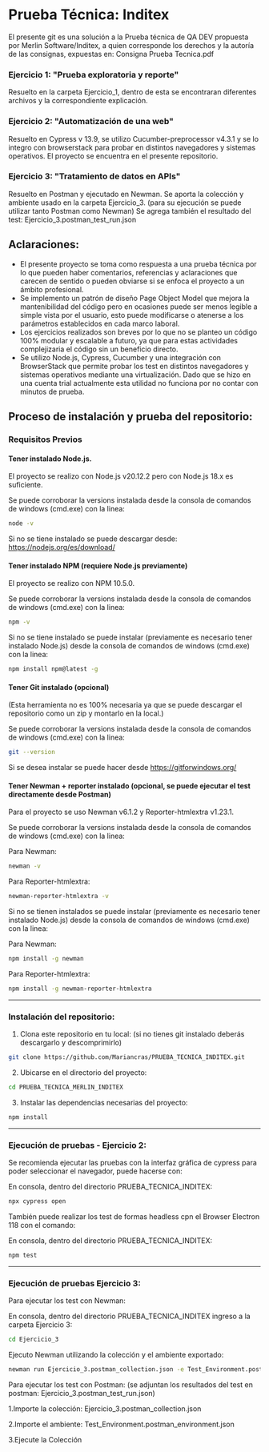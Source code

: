 # Prueba Técnica: Inditex

El presente git es una solución a la Prueba técnica de QA DEV propuesta por Merlin Software/Inditex, a quien corresponde los derechos y la autoría de las consignas, expuestas en: Consigna Prueba Tecnica.pdf

### Ejercicio 1: "Prueba exploratoria y reporte"
Resuelto en la carpeta Ejercicio_1, dentro de esta se encontraran diferentes archivos y la correspondiente explicación.

### Ejercicio 2: "Automatización de una web"
Resuelto en Cypress v 13.9, se utilizo Cucumber-preprocessor v4.3.1 y se lo integro con browserstack para probar en distintos navegadores y sistemas operativos. 
El proyecto se encuentra en el presente repositorio.


### Ejercicio 3: "Tratamiento de datos en APIs"
Resuelto en Postman y ejecutado en Newman. Se aporta la colección y ambiente usado en la carpeta Ejercicio_3. (para su ejecución se puede utilizar tanto Postman como Newman)
Se agrega también el resultado del test: Ejercicio_3.postman_test_run.json


## Aclaraciones:

* El presente proyecto se toma como respuesta a una prueba técnica por lo que pueden haber comentarios, referencias y aclaraciones que carecen de sentido o pueden obviarse si se enfoca el proyecto a un ámbito profesional. 
* Se implemento un patrón de diseño Page Object Model que mejora la mantenibilidad del código pero en ocasiones puede ser menos legible a simple vista por el usuario, esto puede modificarse o atenerse a los parámetros establecidos en cada marco laboral.
* Los ejercicios realizados son breves por lo que no se planteo un código 100% modular y escalable a futuro, ya que para estas actividades complejizaria el código sin un beneficio directo.
* Se utilizo Node.js, Cypress, Cucumber y una integración con BrowserStack que permite probar los test en distintos navegadores y sistemas operativos mediante una virtualización. Dado que se hizo en una cuenta trial actualmente esta utilidad no funciona por no contar con minutos de prueba.





## Proceso de instalación y prueba del repositorio:


### Requisitos Previos

#### Tener instalado Node.js. 

El proyecto se realizo con Node.js v20.12.2 pero con Node.js 18.x es suficiente.

Se puede corroborar la versions instalada desde la consola de comandos de windows (cmd.exe) con la linea: 
```bash
node -v
```

Si no se tiene instalado se puede descargar desde: https://nodejs.org/es/download/ 

#### Tener instalado NPM (requiere Node.js previamente)

El proyecto se realizo con NPM 10.5.0. 

Se puede corroborar la versions instalada desde la consola de comandos de windows (cmd.exe) con la linea: 
```bash
npm -v
```

Si no se tiene instalado se puede instalar (previamente es necesario tener instalado Node.js) desde la consola de comandos de windows (cmd.exe) con la linea: 
```bash
npm install npm@latest -g
```

#### Tener Git instalado (opcional)

(Esta herramienta no es 100% necesaria ya que se puede descargar el repositorio como un zip y montarlo en la local.)

Se puede corroborar la versions instalada desde la consola de comandos de windows (cmd.exe) con la linea: 
```bash
git --version
```

Si se desea instalar se puede hacer desde https://gitforwindows.org/


#### Tener Newman + reporter instalado (opcional, se puede ejecutar el test directamente desde Postman)

Para el proyecto se uso Newman v6.1.2 y Reporter-htmlextra v1.23.1.

Se puede corroborar la versions instalada desde la consola de comandos de windows (cmd.exe) con la linea: 

Para Newman:
```bash
newman -v
```

Para Reporter-htmlextra:
```bash
newman-reporter-htmlextra -v
```

Si no se tienen instalados se puede instalar (previamente es necesario tener instalado Node.js) desde la consola de comandos de windows (cmd.exe) con la linea: 

Para Newman:
```bash
npm install -g newman
```

Para Reporter-htmlextra:
```bash
npm install -g newman-reporter-htmlextra
```



***
### Instalación del repositorio:  

1. Clona este repositorio en tu local: (si no tienes git instalado deberás descargarlo y descomprimirlo)

```bash
git clone https://github.com/Mariancras/PRUEBA_TECNICA_INDITEX.git
```

2. Ubicarse en el directorio del proyecto:

```bash
cd PRUEBA_TECNICA_MERLIN_INDITEX
```

3. Instalar las dependencias necesarias del proyecto:

```bash
npm install
```


***
### Ejecución de pruebas - Ejercicio 2:

Se recomienda ejecutar las pruebas con la interfaz gráfica de cypress para poder seleccionar el navegador, puede hacerse con:

En consola, dentro del directorio PRUEBA_TECNICA_INDITEX:
```bash
npx cypress open
```

También puede realizar los test de formas headless cpn el Browser Electron 118 con el comando:

En consola, dentro del directorio PRUEBA_TECNICA_INDITEX:
```bash
npm test
```

***
### Ejecución de pruebas Ejercicio 3:

Para ejecutar los test con Newman:

En consola, dentro del directorio PRUEBA_TECNICA_INDITEX ingreso a la carpeta Ejercicio 3:
```bash
cd Ejercicio_3
```

Ejecuto Newman utilizando la colección y el ambiente exportado:
```bash
newman run Ejercicio_3.postman_collection.json -e Test_Environment.postman_environment.json
```

Para ejecutar los test con Postman:
(se adjuntan los resultados del test en postman: Ejercicio_3.postman_test_run.json)

1.Importe la colección: Ejercicio_3.postman_collection.json

2.Importe el ambiente: Test_Environment.postman_environment.json

3.Ejecute la Colección


